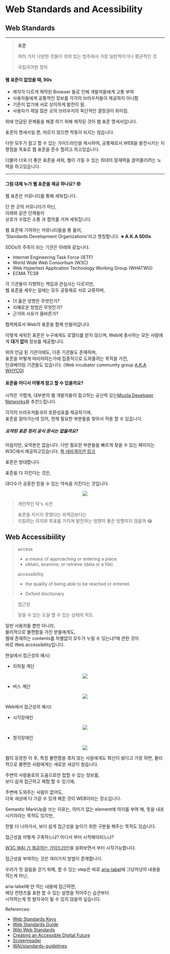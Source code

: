# Web Standards and Acessibility

## Web Standards

---

>**표준**
>
>여러 가지 다양한 것들이 섞여 있는 범주에서 가장 일반적이거나 평균적인 것.
> 
> 국립국어원 정의
  
#### 웹 표준이 없었을 때, 90s
- 제각각 다르게 제작된 Browser 들로 인해 개발자들에게 고통 부여
- 사용자들에게 공통적인 정보를 각각의 브라우저들이 제공하지 아니함
- 기준이 없기에 서로 상이하게 발전이 됨.
- 사용자가 제일 많은 곳의 브라우저의 독단적인 결정권이 쥐어짐.


위에 언급된 문제들을 해결 하기 위해 제작된 것이 웹 표준 명세서입니다.

표준의 명세서일 뿐, 따르지 않으면 작동이 되지는 않습니다. 

다만 모두가 참고 할 수 있는 가이드라인을 제시하여, 
공통체로서 WEB을 발전시키는 지향점을 목표로 웹 표준을 준수 할려고 하고있습니다.

더불어 더욱 더 좋은 표준을 세워, 웹이 가질 수 있는 최대의 잠재력을 끌어올리려는 노력을 하고있습니다.

---

#### 그럼 대체 누가 웹 표준을 제공 하나요? 😵

웹 표준은 커뮤니티를 통해 세워집니다.

단 한 곳의 커뮤니티가 아닌,   
아래와 같은 단체들이  
상호가 수많은 소통 과 합의를 거쳐 세워집니다.

웹 표준에 기여하는 커뮤니티들을 통 틀어,  
'Standards Development Organizations'라고 명칭합니다.
**※ A.K.A SDOs**


SDOs의 주측이 되는 기관은 아래와 같습니다.
- Internet Engineering Task Force (IETF)
- World Wide Web Consortium (W3C)
- Web Hypertext Application Technology Working Group (WHATWG)
- ECMA TC39

각 기관들이 지향하는 책임과 관심사는 다르지만,  
웹 표준을 세우는 일에는 모두 공동체로 서로 교류하며,  

- 더 옳은 방향은 무엇인가? 
- 지혜로운 방법은 무엇인가?
- 근거와 사유가 올바른가?

협력체로서 Web의 표준을 함께 만들어갑니다.

이렇게 세워진 표준은 누구에게도 로열티를 받지 않으며, 
Web에 종사하는 모든 사람에게 **대가 없이** 정보를 제공합니다.

위의 언급 된 기관이에도, 다른 기관들도 존재하며,  
표준을 어떻게 따라야하는가에 집중적으로 도와줄려는 목적을 가진,  
인큐베이팅 기관들도 있습니다. (Web incubator community group [A.K.A WHYCG](https://wicg.io/))


#### 표준을 어디서 어떻게 참고 할 수 있을까요?

시작은 가볍게, 대부분의 웹 개발자들이 참고하는 공신력 있는[Mozila Developer Networks](https://developer.mozilla.org/ko/)을 추천드립니다.

각각의 브라우저들과의 호환성표를 제공하기에,  
표준을 알아가는데 있어, 현재 필요한 부분들을 찾아서 적용 할 수 있습니다.

##### **요약된 표준 정리 공식 문서는 없을까요?**

아쉽지만, 요약본은 없습니다. 다만 필요한 부분들을 빠르게 찾을 수 있는 페이지는 W3C에서 제공하고있습니다. 
[퀵 네비게이션 링크](https://www.w3.org/WAI/WCAG21/quickref/)


표준은 방대합니다.  

표준을 다 지킨다는 것은,

대다수가 공증한 믿을 수 있는 약속을 지킨다는 것입니다.

<p align="center">
    <img 
        src="https://user-images.githubusercontent.com/77006427/119230570-c9f8b280-bb57-11eb-9c88-ad76784a60b4.gif"
    />
</p>

>개인적인 탁's 사견
>
>표준을 지키지 못했다는 죄책감보다는  
>지킬려는 의지와 목표를 가지며 
>발전하는 방향이 좋은 방향이지 않을까 😂
>


## Web Accessibiility 

> access
> 
> - a means of approaching or entering a place.
> - obtain, examine, or retrieve (data or a file).
> 
>
> accessibiltiy
> - the quality of being able to be reached or entered.
>
> - Oxford disctionary

> 접근성
>
> 닿을 수 있는 도달 할 수 있는 상태의 척도

일반 사용자들 뿐만 아니라,  
물리적으로 불편함을 가진 분들에게도,  
웹에 존재하는 contents를 차별없이 모두가 누릴 수 있는냐?에 관한 것이  
바로 Web accessibility입니다.

현실에서 접근성의 예시)

- 지하철 계단
<p align="center">
    <img 
        src="https://user-images.githubusercontent.com/77006427/119254952-0974dc80-bbf4-11eb-9479-1b123e2a7059.png"
    />
</p>

- 버스 계단
<p align="center">
    <img 
        src="https://user-images.githubusercontent.com/77006427/119254984-32956d00-bbf4-11eb-9ade-28205bf2bef6.png"
    />
</p>


Web에서 접근성의 예시)

- 시각장애인
<p align="center">
    <img 
        src="https://user-images.githubusercontent.com/77006427/119255166-1d6d0e00-bbf5-11eb-9ad6-9aca1fc4c385.png"
    />
</p>
  
- 청각장애인
<p align="center">
    <img 
        src="https://user-images.githubusercontent.com/77006427/119255136-f6164100-bbf4-11eb-8ec1-ca428461e17b.png"
    />
</p>

웹이 등장한 이 후, 특정 불편함을 겪지 않는 사람에게도 혁신이 왔다고 가정 하면,
물리적으로 불편한 사람에게는 새로운 새상이 왔습니다.

주변의 사람들로의 도움으로만 접할 수 있는 정보를,  
보다 쉽게 접근하고 체험 할 수 있기에,  

주변에 도와주는 사람이 없어도,  
더욱 세상에 다 가갈 수 있게 해준 것이 WEB이라는 장소입니다.

Semantic MarkUp을 쓰는 이유는, 의미가 없는 element에 의미를 부여 해, 뜻을 내포시키자라는 목적도 있지만, 

한발 더 나아가서, 보다 쉽게 접근성을 높이기 위한 구분을 해주는 목적도 있습니다.

접근성을 어떻게 구축하느냐? 어디서 부터 시작해야되느냐?

[W3C WAI 가 제공하는 가이드라인](https://www.w3.org/WAI/standards-guidelines/wcag/)을 살펴보면서 부터 시작가능합니다.

접근성을 부여하는 것은 여러가지 방법이 존재합니다. 

우리가 첫 걸음을 걷기 위해, 할 수 있는 step은 바로 
[aria-label](https://developer.mozilla.org/en-US/docs/Web/Accessibility/ARIA/ARIA_Techniques/Using_the_aria-label_attribute)에 그냥저냥의 내용을 적는게 아닌,   


aria-label에 만 적는 내용에 접근하면,  
해당 컨텐츠를 표현 할 수 있는 설명을 적어주는 습관부터   
시작하는게 첫 발자국이 될 수 있지 않을까 싶습니다.


References: 
- [Web Standards Keys](https://www.keycdn.com/blog/web-standards)
- [Web Standards Guide](https://www.smashingmagazine.com/2019/01/web-standards-guide/) 
- [Wiki Web Standards](https://en.wikipedia.org/wiki/Web_standards) 
- [Creating an Accessible Digital Future](https://www.youtube.com/watch?v=Wb2X9kYEvXc) 
- [Screenreader](https://webaim.org/techniques/screenreader/) 
- [WAI/standards-guidelines](https://www.w3.org/WAI/standards-guidelines/wcag/) 